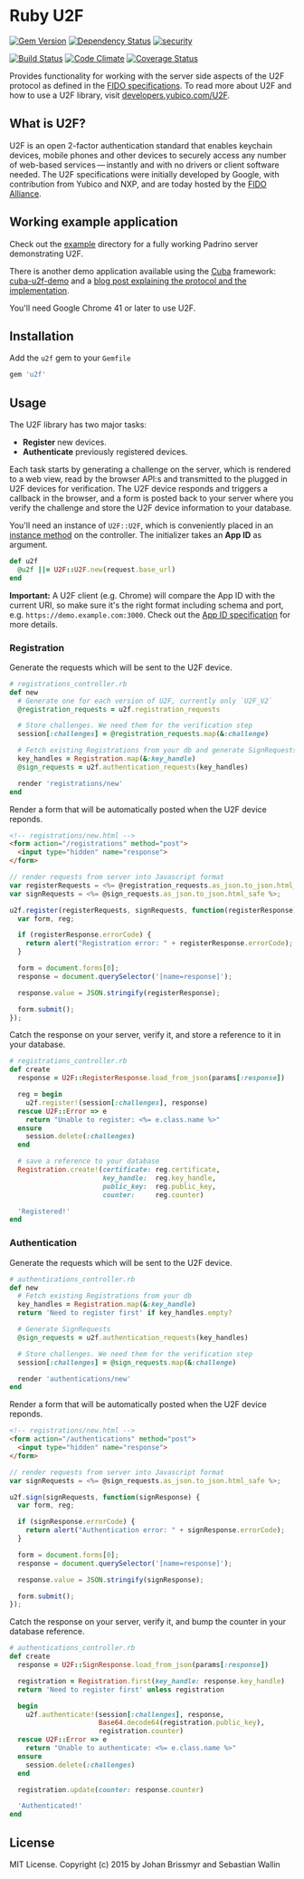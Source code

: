 # Ruby U2F

[![Gem Version](https://badge.fury.io/rb/u2f.png)](http://badge.fury.io/rb/u2f)
[![Dependency Status](https://gemnasium.com/castle/ruby-u2f.svg)](https://gemnasium.com/castle/ruby-u2f)
[![security](https://hakiri.io/github/castle/ruby-u2f/master.svg)](https://hakiri.io/github/castle/ruby-u2f/master)

[![Build Status](https://travis-ci.org/castle/ruby-u2f.png)](https://travis-ci.org/castle/ruby-u2f)
[![Code Climate](https://codeclimate.com/github/castle/ruby-u2f/badges/gpa.svg)](https://codeclimate.com/github/castle/ruby-u2f)
[![Coverage Status](https://img.shields.io/coveralls/castle/ruby-u2f.svg)](https://coveralls.io/r/castle/ruby-u2f)

Provides functionality for working with the server side aspects of the U2F
protocol as defined in the [FIDO specifications](http://fidoalliance.org/specifications/download). To read more about U2F and how to use a U2F library, visit [developers.yubico.com/U2F](http://developers.yubico.com/U2F).

## What is U2F?

U2F is an open 2-factor authentication standard that enables keychain devices, mobile phones and other devices to securely access any number of web-based services — instantly and with no drivers or client software needed. The U2F specifications were initially developed by Google, with contribution from Yubico and NXP, and are today hosted by the [FIDO Alliance](https://fidoalliance.org/).

## Working example application

Check out the [example](https://github.com/castle/ruby-u2f/tree/master/example) directory for a fully working Padrino server demonstrating U2F.

There is another demo application available using the [Cuba](https://github.com/soveran/cuba) framework: [cuba-u2f-demo](https://github.com/badboy/cuba-u2f-demo) and a [blog post explaining the protocol and the implementation](http://fnordig.de/2015/03/06/u2f-demo-application/).

You'll need Google Chrome 41 or later to use U2F.

## Installation

Add the `u2f` gem to your `Gemfile`

```ruby
gem 'u2f'
```

## Usage

The U2F library has two major tasks:

- **Register** new devices.
- **Authenticate** previously registered devices.

Each task starts by generating a challenge on the server, which is rendered to a web view, read by the browser API:s and transmitted to the plugged in U2F devices for verification. The U2F device responds and triggers a callback in the browser, and a form is posted back to your server where you verify the challenge and store the U2F device information to your database.

You'll need an instance of `U2F::U2F`, which is conveniently placed in an [instance method](https://github.com/castle/ruby-u2f/blob/master/example/app/helpers/helpers.rb) on the controller. The initializer takes an **App ID** as argument.

```ruby
def u2f
  @u2f ||= U2F::U2F.new(request.base_url)
end
```

**Important:** A U2F client (e.g. Chrome) will compare the App ID with the current URI, so make sure it's the right format including schema and port, e.g. `https://demo.example.com:3000`. Check out the [App ID specification](https://developers.yubico.com/U2F/App_ID.html) for more details.

### Registration

Generate the requests which will be sent to the U2F device.

```ruby
# registrations_controller.rb
def new
  # Generate one for each version of U2F, currently only `U2F_V2`
  @registration_requests = u2f.registration_requests

  # Store challenges. We need them for the verification step
  session[:challenges] = @registration_requests.map(&:challenge)

  # Fetch existing Registrations from your db and generate SignRequests
  key_handles = Registration.map(&:key_handle)
  @sign_requests = u2f.authentication_requests(key_handles)

  render 'registrations/new'
end
```

Render a form that will be automatically posted when the U2F device reponds.

```html
<!-- registrations/new.html -->
<form action="/registrations" method="post">
  <input type="hidden" name="response">
</form>
```

```javascript
// render requests from server into Javascript format
var registerRequests = <%= @registration_requests.as_json.to_json.html_safe %>;
var signRequests = <%= @sign_requests.as_json.to_json.html_safe %>;

u2f.register(registerRequests, signRequests, function(registerResponse) {
  var form, reg;

  if (registerResponse.errorCode) {
    return alert("Registration error: " + registerResponse.errorCode);
  }

  form = document.forms[0];
  response = document.querySelector('[name=response]');

  response.value = JSON.stringify(registerResponse);

  form.submit();
});
```

Catch the response on your server, verify it, and store a reference to it in your database.

```ruby
# registrations_controller.rb
def create
  response = U2F::RegisterResponse.load_from_json(params[:response])

  reg = begin
    u2f.register!(session[:challenges], response)
  rescue U2F::Error => e
    return "Unable to register: <%= e.class.name %>"
  ensure
    session.delete(:challenges)
  end

  # save a reference to your database
  Registration.create!(certificate: reg.certificate,
                       key_handle:  reg.key_handle,
                       public_key:  reg.public_key,
                       counter:     reg.counter)

  'Registered!'
end
```

### Authentication

Generate the requests which will be sent to the U2F device.

```ruby
# authentications_controller.rb
def new
  # Fetch existing Registrations from your db
  key_handles = Registration.map(&:key_handle)
  return 'Need to register first' if key_handles.empty?

  # Generate SignRequests
  @sign_requests = u2f.authentication_requests(key_handles)

  # Store challenges. We need them for the verification step
  session[:challenges] = @sign_requests.map(&:challenge)

  render 'authentications/new'
end
```

Render a form that will be automatically posted when the U2F device reponds.

```html
<!-- registrations/new.html -->
<form action="/authentications" method="post">
  <input type="hidden" name="response">
</form>
```

```javascript
// render requests from server into Javascript format
var signRequests = <%= @sign_requests.as_json.to_json.html_safe %>;

u2f.sign(signRequests, function(signResponse) {
  var form, reg;

  if (signResponse.errorCode) {
    return alert("Authentication error: " + signResponse.errorCode);
  }

  form = document.forms[0];
  response = document.querySelector('[name=response]');

  response.value = JSON.stringify(signResponse);

  form.submit();
});
```

Catch the response on your server, verify it, and bump the counter in your database reference.

```ruby
# authentications_controller.rb
def create
  response = U2F::SignResponse.load_from_json(params[:response])

  registration = Registration.first(key_handle: response.key_handle)
  return 'Need to register first' unless registration

  begin
    u2f.authenticate!(session[:challenges], response,
                      Base64.decode64(registration.public_key),
                      registration.counter)
  rescue U2F::Error => e
    return "Unable to authenticate: <%= e.class.name %>"
  ensure
    session.delete(:challenges)
  end

  registration.update(counter: response.counter)

  'Authenticated!'
end
```

## License

MIT License. Copyright (c) 2015 by Johan Brissmyr and Sebastian Wallin
